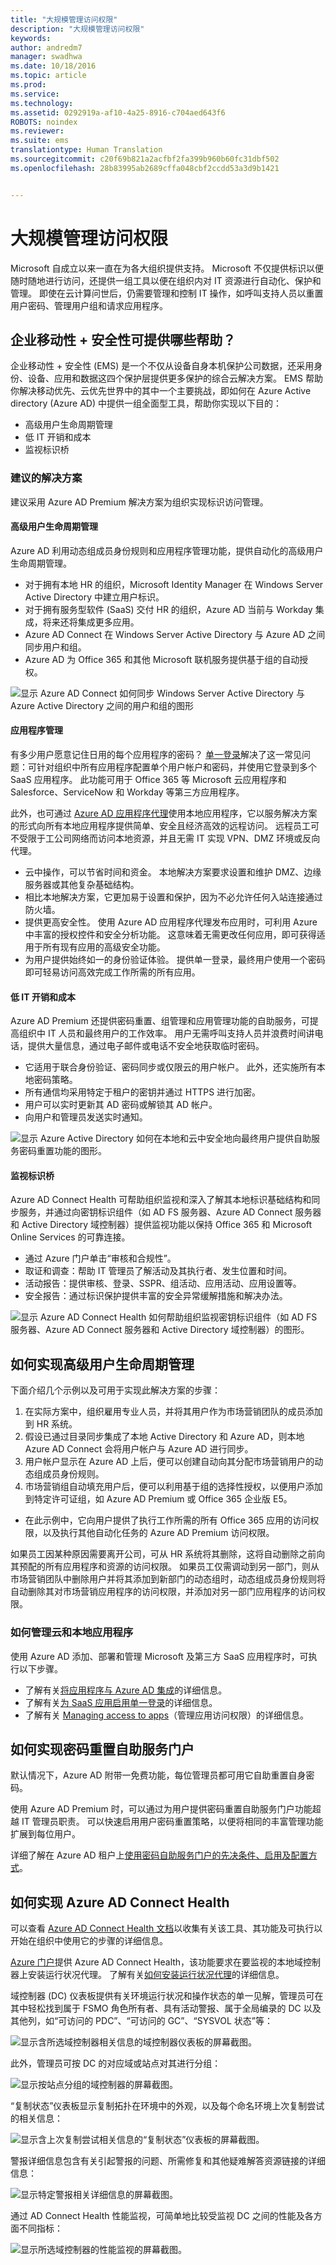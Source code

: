 ```yaml
---
title: "大规模管理访问权限"
description: "大规模管理访问权限"
keywords: 
author: andredm7
manager: swadhwa
ms.date: 10/18/2016
ms.topic: article
ms.prod: 
ms.service: 
ms.technology: 
ms.assetid: 0292919a-af10-4a25-8916-c704aed643f6
ROBOTS: noindex
ms.reviewer: 
ms.suite: ems
translationtype: Human Translation
ms.sourcegitcommit: c20f69b821a2acfbf2fa399b960b60fc31dbf502
ms.openlocfilehash: 28b83995ab2689cffa048cbf2ccdd53a3d9b1421


---
```


# 大规模管理访问权限
Microsoft 自成立以来一直在为各大组织提供支持。 Microsoft 不仅提供标识以便随时随地进行访问，还提供一组工具以便在组织内对 IT 资源进行自动化、保护和管理。 即使在云计算问世后，仍需要管理和控制 IT 操作，如呼叫支持人员以重置用户密码、管理用户组和请求应用程序。

## 企业移动性 + 安全性可提供哪些帮助？
企业移动性 + 安全性 (EMS) 是一个不仅从设备自身本机保护公司数据，还采用身份、设备、应用和数据这四个保护层提供更多保护的综合云解决方案。 EMS 帮助你解决移动优先、云优先世界中的其中一个主要挑战，即如何在 Azure Active directory (Azure AD) 中提供一组全面型工具，帮助你实现以下目的：
- 高级用户生命周期管理
- 低 IT 开销和成本
- 监视标识桥


### 建议的解决方案
建议采用 Azure AD Premium 解决方案为组织实现标识访问管理。
#### 高级用户生命周期管理
Azure AD 利用动态组成员身份规则和应用程序管理功能，提供自动化的高级用户生命周期管理。

- 对于拥有本地 HR 的组织，Microsoft Identity Manager 在 Windows Server Active Directory 中建立用户标识。
- 对于拥有服务型软件 (SaaS) 交付 HR 的组织，Azure AD 当前与 Workday 集成，将来还将集成更多应用。
- Azure AD Connect 在 Windows Server Active Directory 与 Azure AD 之间同步用户和组。
- Azure AD 为 Office 365 和其他 Microsoft 联机服务提供基于组的自动授权。

![显示 Azure AD Connect 如何同步 Windows Server Active Directory 与 Azure Active Directory 之间的用户和组的图形](./media/ManageAccessAtScale/fig1.png)
#### 应用程序管理
有多少用户愿意记住日用的每个应用程序的密码？ [单一登录](https://azure.microsoft.com/en-us/documentation/articles/active-directory-appssoaccess-whatis/)解决了这一常见问题：可针对组织中所有应用程序配置单个用户帐户和密码，并使用它登录到多个 SaaS 应用程序。 此功能可用于 Office 365 等 Microsoft 云应用程序和 Salesforce、ServiceNow 和 Workday 等第三方应用程序。

 此外，也可通过 [Azure AD 应用程序代理](https://azure.microsoft.com/documentation/articles/active-directory-application-proxy-publish/)使用本地应用程序，它以服务解决方案的形式向所有本地应用程序提供简单、安全且经济高效的远程访问。 远程员工可不受限于工公司网络而访问本地资源，并且无需 IT 实现 VPN、DMZ 环境或反向代理。

 - 云中操作，可以节省时间和资金。 本地解决方案要求设置和维护 DMZ、边缘服务器或其他复杂基础结构。
 - 相比本地解决方案，它更加易于设置和保护，因为不必允许任何入站连接通过防火墙。
 - 提供更高安全性。 使用 Azure AD 应用程序代理发布应用时，可利用 Azure 中丰富的授权控件和安全分析功能。 这意味着无需更改任何应用，即可获得适用于所有现有应用的高级安全功能。
 - 为用户提供始终如一的身份验证体验。 提供单一登录，最终用户使用一个密码即可轻易访问高效完成工作所需的所有应用。

#### 低 IT 开销和成本
Azure AD Premium 还提供密码重置、组管理和应用管理功能的自助服务，可提高组织中 IT 人员和最终用户的工作效率。 用户无需呼叫支持人员并浪费时间讲电话，提供大量信息，通过电子邮件或电话不安全地获取临时密码。
- 它适用于联合身份验证、密码同步或仅限云的用户帐户。 此外，还实施所有本地密码策略。
- 所有通信均采用特定于租户的密钥并通过 HTTPS 进行加密。
- 用户可以实时更新其 AD 密码或解锁其 AD 帐户。
- 向用户和管理员发送实时通知。

![显示 Azure Active Directory 如何在本地和云中安全地向最终用户提供自助服务密码重置功能的图形。  ](./media/ManageAccessAtScale/fig2.png)

#### 监视标识桥
Azure AD Connect Health 可帮助组织监视和深入了解其本地标识基础结构和同步服务，并通过向密钥标识组件（如 AD FS 服务器、Azure AD Connect 服务器和 Active Directory 域控制器）提供监视功能以保持 Office 365 和 Microsoft Online Services 的可靠连接。

- 通过 Azure 门户单击“审核和合规性”。
- 取证和调查：帮助 IT 管理员了解活动及其执行者、发生位置和时间。
- 活动报告：提供审核、登录、SSPR、组活动、应用活动、应用设置等。
- 安全报告：通过标识保护提供丰富的安全异常缓解措施和解决办法。

![显示 Azure AD Connect Health 如何帮助组织监视密钥标识组件（如 AD FS 服务器、Azure AD Connect 服务器和 Active Directory 域控制器）的图形。 ](./media/ManageAccessAtScale/fig3.png)

## 如何实现高级用户生命周期管理
下面介绍几个示例以及可用于实现此解决方案的步骤：
1. 在实际方案中，组织雇用专业人员，并将其用户作为市场营销团队的成员添加到 HR 系统。
2.  假设已通过目录同步集成了本地 Active Directory 和 Azure AD，则本地 Azure AD Connect 会将用户帐户与 Azure AD 进行同步。
3.  用户帐户显示在 Azure AD 上后，便可以创建自动向其分配市场营销用户的动态组成员身份规则。
4.  市场营销组自动填充用户后，便可以利用基于组的选择性授权，以便用户添加到特定许可证组，如 Azure AD Premium 或 Office 365 企业版 E5。
  - 在此示例中，它向用户提供了执行工作所需的所有 Office 365 应用的访问权限，以及执行其他自动化任务的 Azure AD Premium 访问权限。

如果员工因某种原因需要离开公司，可从 HR 系统将其删除，这将自动删除之前向其预配的所有应用程序和资源的访问权限。 如果员工仅需调动到另一部门，则从市场营销团队中删除用户并将其添加到新部门的动态组时，动态组成员身份规则将自动删除其对市场营销应用程序的访问权限，并添加对另一部门应用程序的访问权限。

### 如何管理云和本地应用程序
使用 Azure AD 添加、部署和管理 Microsoft 及第三方 SaaS 应用程序时，可执行以下步骤。
- 了解有关[将应用程序与 Azure AD 集成](https://azure.microsoft.com/documentation/articles/active-directory-integrating-applications-getting-started/)的详细信息。
- 了解有关[为 SaaS 应用启用单一登录](https://azure.microsoft.com/documentation/articles/active-directory-sso-integrate-saas-apps/)的详细信息。
- 了解有关 [Managing access to apps](https://azure.microsoft.com/documentation/articles/active-directory-managing-access-to-apps/)（管理应用访问权限）的详细信息。

## 如何实现密码重置自助服务门户
默认情况下，Azure AD 附带一免费功能，每位管理员都可用它自助重置自身密码。

使用 Azure AD Premium 时，可以通过为用户提供密码重置自助服务门户功能超越 IT 管理员职责。 可以快速启用用户密码重置策略，以便将相同的丰富管理功能扩展到每位用户。

详细了解在 Azure AD 租户上[使用密码自助服务门户的先决条件、启用及配置方式](https://azure.microsoft.com/en-us/documentation/articles/active-directory-accessmanagement-manage-groups/)。

## 如何实现 Azure AD Connect Health
可以查看 [Azure AD Connect Health 文档](https://azure.microsoft.com/en-in/documentation/articles/active-directory-aadconnect-health/)以收集有关该工具、其功能及可执行以开始在组织中使用它的步骤的详细信息。

[Azure 门户](https://ms.portal.azure.com)提供 Azure AD Connect Health，该功能要求在要监视的本地域控制器上安装运行状况代理。 了解有关[如何安装运行状况代理](https://azure.microsoft.com/en-in/documentation/articles/active-directory-aadconnect-health-agent-install/)的详细信息。

域控制器 (DC) 仪表板提供有关环境运行状况和操作状态的单一见解，管理员可在其中轻松找到属于 FSMO 角色所有者、具有活动警报、属于全局编录的 DC 以及其他列，如“可访问的 PDC”、“可访问的 GC”、“SYSVOL 状态”等：

![显示含所选域控制器相关信息的域控制器仪表板的屏幕截图。 ](./media/ManageAccessAtScale/fig4.png)

此外，管理员可按 DC 的对应域或站点对其进行分组：

![显示按站点分组的域控制器的屏幕截图。 ](./media/ManageAccessAtScale/fig5.png)

“复制状态”仪表板显示复制拓扑在环境中的外观，以及每个命名环境上次复制尝试的相关信息：

![显示含上次复制尝试相关信息的“复制状态”仪表板的屏幕截图。 ](./media/ManageAccessAtScale/fig6.png)

警报详细信息包含有关引起警报的问题、所需修复和其他疑难解答资源链接的详细信息：

![显示特定警报相关详细信息的屏幕截图。 ](./media/ManageAccessAtScale/fig7.png)

通过 AD Connect Health 性能监视，可简单地比较受监视 DC 之间的性能及各方面不同指标：

![显示所选域控制器的性能监视的屏幕截图。 ](./media/ManageAccessAtScale/fig8.png)



<!--HONumber=Oct16_HO3-->


